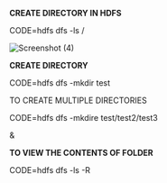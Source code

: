 **CREATE DIRECTORY IN HDFS**


CODE=hdfs dfs -ls /

![Screenshot (4)](https://user-images.githubusercontent.com/64422457/85548848-fbfa4f80-b63c-11ea-905d-94a24aadad52.png)


**CREATE DIRECTORY**

CODE=hdfs dfs -mkdir test

TO CREATE MULTIPLE DIRECTORIES

CODE=hdfs dfs -mkdire test/test2/test3

&

**TO VIEW THE CONTENTS OF FOLDER**

CODE=hdfs dfs -ls -R

